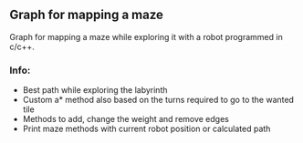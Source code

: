 ## Graph for mapping a maze

Graph for mapping a maze while exploring it with a robot programmed in c/c++.

### Info:

- Best path while exploring the labyrinth
- Custom a* method also based on the turns required to go to the wanted tile
- Methods to add, change the weight and remove edges
- Print maze methods with current robot position or calculated path
